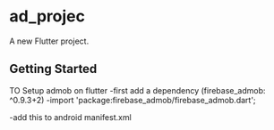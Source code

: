 # ad_projec

A new Flutter project.

## Getting Started

TO Setup admob on flutter 
-first add a dependency (firebase_admob: ^0.9.3+2)
-import 'package:firebase_admob/firebase_admob.dart';

-add this to android manifest.xml
<meta-data
    android:name="com.google.android.gms.ads.APPLICATION_ID"
    android:value="[ADMOB_APP_ID]"/>
